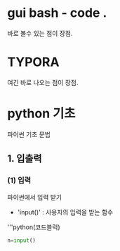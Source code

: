 # gui bash - code .
바로 볼수 있는 점이 장점.
# TYPORA
여긴 바로 나오는 점이 장점.

# python 기초
파이썬 기초 문법

## 1. 입출력
### (1) 입력
파이썬에서 입력 받기

- 'input()' : 사용자의 입력을 받는 함수

'''python(코드블럭)

```python
n=input()
```
